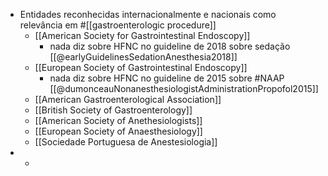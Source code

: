 - Entidades reconhecidas internacionalmente e nacionais como relevância em #[[gastroenterologic procedure]]
	- [[American Society for Gastrointestinal Endoscopy]]
		- nada diz sobre HFNC no guideline de 2018 sobre sedação [[@earlyGuidelinesSedationAnesthesia2018]]
	- [[European Society of Gastrointestinal Endoscopy]]
		- nada diz sobre HFNC no guideline de 2015 sobre #NAAP [[@dumonceauNonanesthesiologistAdministrationPropofol2015]]
	- [[American Gastroenterological Association]]
	- [[British Society of Gastroenterology]]
	- [[American Society of Anethesiologists]]
	- [[European Society of Anaesthesiology]]
	- [[Sociedade Portuguesa de Anestesiologia]]
-
	-